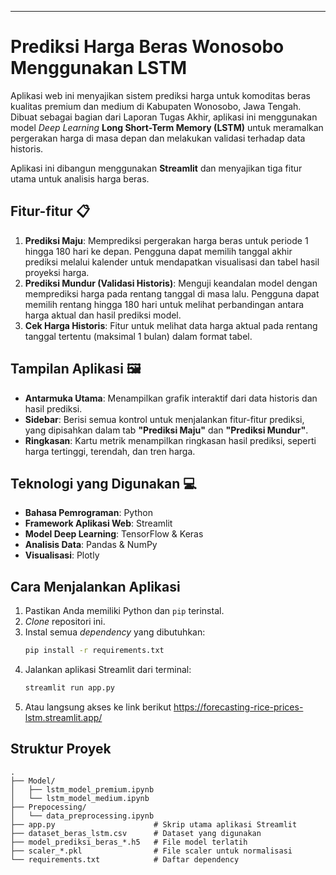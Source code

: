 -----

# Prediksi Harga Beras Wonosobo Menggunakan LSTM

Aplikasi web ini menyajikan sistem prediksi harga untuk komoditas beras kualitas premium dan medium di Kabupaten Wonosobo, Jawa Tengah. Dibuat sebagai bagian dari Laporan Tugas Akhir, aplikasi ini menggunakan model *Deep Learning* **Long Short-Term Memory (LSTM)** untuk meramalkan pergerakan harga di masa depan dan melakukan validasi terhadap data historis.

Aplikasi ini dibangun menggunakan **Streamlit** dan menyajikan tiga fitur utama untuk analisis harga beras.

## Fitur-fitur 📋

1.  **Prediksi Maju**: Memprediksi pergerakan harga beras untuk periode 1 hingga 180 hari ke depan. Pengguna dapat memilih tanggal akhir prediksi melalui kalender untuk mendapatkan visualisasi dan tabel hasil proyeksi harga.
2.  **Prediksi Mundur (Validasi Historis)**: Menguji keandalan model dengan memprediksi harga pada rentang tanggal di masa lalu. Pengguna dapat memilih rentang hingga 180 hari untuk melihat perbandingan antara harga aktual dan hasil prediksi model.
3.  **Cek Harga Historis**: Fitur untuk melihat data harga aktual pada rentang tanggal tertentu (maksimal 1 bulan) dalam format tabel.

## Tampilan Aplikasi 🖼️

  - **Antarmuka Utama**: Menampilkan grafik interaktif dari data historis dan hasil prediksi.
  - **Sidebar**: Berisi semua kontrol untuk menjalankan fitur-fitur prediksi, yang dipisahkan dalam tab **"Prediksi Maju"** dan **"Prediksi Mundur"**.
  - **Ringkasan**: Kartu metrik menampilkan ringkasan hasil prediksi, seperti harga tertinggi, terendah, dan tren harga.

## Teknologi yang Digunakan 💻

  * **Bahasa Pemrograman**: Python
  * **Framework Aplikasi Web**: Streamlit
  * **Model Deep Learning**: TensorFlow & Keras
  * **Analisis Data**: Pandas & NumPy
  * **Visualisasi**: Plotly

## Cara Menjalankan Aplikasi

1.  Pastikan Anda memiliki Python dan `pip` terinstal.
2.  *Clone* repositori ini.
3.  Instal semua *dependency* yang dibutuhkan:
    ```bash
    pip install -r requirements.txt
    ```
4.  Jalankan aplikasi Streamlit dari terminal:
    ```bash
    streamlit run app.py
    ```
5. Atau langsung akses ke link berikut https://forecasting-rice-prices-lstm.streamlit.app/
## Struktur Proyek

```
.
├── Model/
│   ├── lstm_model_premium.ipynb
│   └── lstm_model_medium.ipynb
├── Prepocessing/
│   └── data_preprocessing.ipynb
├── app.py                      # Skrip utama aplikasi Streamlit
├── dataset_beras_lstm.csv      # Dataset yang digunakan
├── model_prediksi_beras_*.h5   # File model terlatih
├── scaler_*.pkl                # File scaler untuk normalisasi
└── requirements.txt            # Daftar dependency
```
